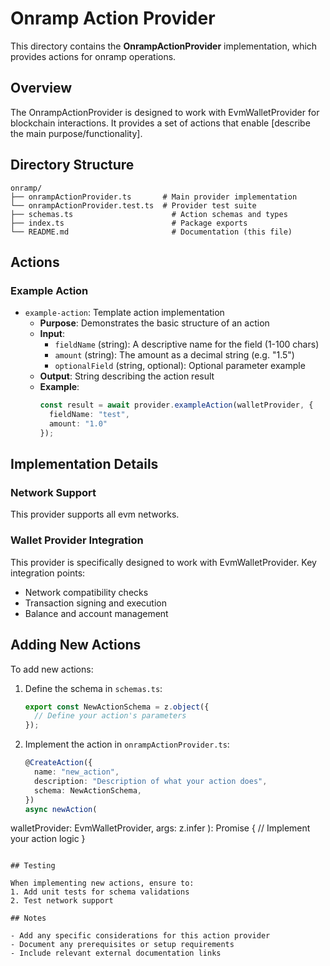 # Onramp Action Provider

This directory contains the **OnrampActionProvider** implementation, which provides actions for onramp operations.

## Overview

The OnrampActionProvider is designed to work with EvmWalletProvider for blockchain interactions. It provides a set of actions that enable [describe the main purpose/functionality].

## Directory Structure

```
onramp/
├── onrampActionProvider.ts       # Main provider implementation
└── onrampActionProvider.test.ts  # Provider test suite
├── schemas.ts                      # Action schemas and types
├── index.ts                        # Package exports
└── README.md                       # Documentation (this file)
```

## Actions

### Example Action
- `example-action`: Template action implementation
  - **Purpose**: Demonstrates the basic structure of an action
  - **Input**:
    - `fieldName` (string): A descriptive name for the field (1-100 chars)
    - `amount` (string): The amount as a decimal string (e.g. "1.5")
    - `optionalField` (string, optional): Optional parameter example
  - **Output**: String describing the action result
  - **Example**:
    ```typescript
    const result = await provider.exampleAction(walletProvider, {
      fieldName: "test",
      amount: "1.0"
    });
    ```

## Implementation Details

### Network Support
This provider supports all evm networks.

### Wallet Provider Integration
This provider is specifically designed to work with EvmWalletProvider. Key integration points:
- Network compatibility checks
- Transaction signing and execution
- Balance and account management

## Adding New Actions

To add new actions:

1. Define the schema in `schemas.ts`:
   ```typescript
   export const NewActionSchema = z.object({
     // Define your action's parameters
   });
   ```

2. Implement the action in `onrampActionProvider.ts`:
   ```typescript
   @CreateAction({
     name: "new_action",
     description: "Description of what your action does",
     schema: NewActionSchema,
   })
   async newAction(
walletProvider: EvmWalletProvider,      args: z.infer<typeof NewActionSchema>
   ): Promise<string> {
     // Implement your action logic
   }
   ```

## Testing

When implementing new actions, ensure to:
1. Add unit tests for schema validations
2. Test network support

## Notes

- Add any specific considerations for this action provider
- Document any prerequisites or setup requirements
- Include relevant external documentation links
